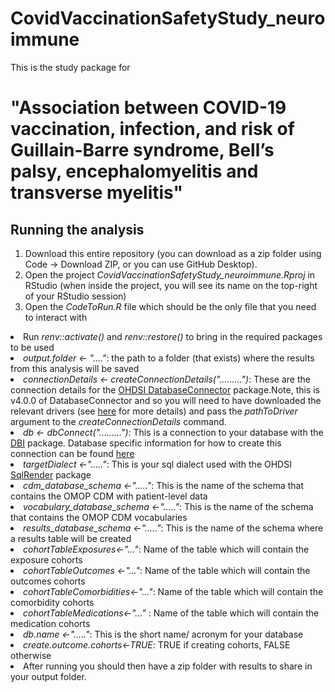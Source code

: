 # CovidVaccinationSafetyStudy_neuroimmune

This is the study package for 

"Association between COVID-19 vaccination, infection, and risk of Guillain-Barre syndrome, Bell’s palsy, encephalomyelitis and transverse myelitis"
========================================================================================================================================================

## Running the analysis
1) Download this entire repository (you can download as a zip folder using Code -> Download ZIP, or you can use GitHub Desktop). 
2) Open the project <i>CovidVaccinationSafetyStudy_neuroimmune.Rproj</i> in RStudio (when inside the project, you will see its name on the top-right of your RStudio session)
3) Open the <i>CodeToRun.R</i> file which should be the only file that you need to interact with
<li> Run <i>renv::activate()</i> and <i>renv::restore()</i> to bring in the required packages to be used</li> 
<li> <i>output.folder <- "...."</i>: the path to a folder (that exists) where the results from this analysis will be saved</li> 
<li> <i>connectionDetails <- createConnectionDetails(".........")</i>: These are the connection details for the 
<a href="http://ohdsi.github.io/DatabaseConnector">OHDSI DatabaseConnector</a> package.Note, this is v4.0.0 of DatabaseConnector and so you will need to have downloaded the relevant drivers (see <a href="http://ohdsi.github.io/DatabaseConnector/articles/UsingDatabaseConnector.html">here</a> for more details) and pass the <i>pathToDriver</i> argument to the <i>createConnectionDetails</i> command.</li>
<li><i>db <- dbConnect(".........")</i>: This is a connection to your database with the <a href="https://rdrr.io/cran/DBI/man/dbConnect.html">DBI</a> package. Database specific information for how to create this connection can be found <a href="https://db.rstudio.com/databases">here</a> </li>
<li><i>targetDialect <-"....."</i>: This is your sql dialect used with the OHDSI <a href="https://ohdsi.github.io/SqlRender/articles/UsingSqlRender.html">SqlRender</a> package</li> 
<li><i>cdm_database_schema <-"....."</i>: This is the name of the schema that contains the OMOP CDM with patient-level data </li> 
<li><i>vocabulary_database_schema <-"....."</i>: This is the name of the schema that contains the OMOP CDM vocabularies </li> 
<li><i>results_database_schema <-"....."</i>: This is the name of the schema where a results table will be created </li> 
<li><i>cohortTableExposures<-"..."</i>: Name of the table which will contain the exposure cohorts
<li><i>cohortTableOutcomes <-"..."</i>: Name of the table which will contain the outcomes cohorts
<li><i>cohortTableComorbidities<-"..."</i>: Name of the table which will contain the comorbidity cohorts
<li><i>cohortTableMedications<-"..." </i>: Name of the table which will contain the medication cohorts
<li><i>db.name <-"....."</i>: This is the short name/ acronym for your database</li>  
<li><i>create.outcome.cohorts<-TRUE</i>: TRUE if creating cohorts, FALSE otherwise

<li>After running you should then have a zip folder with results to share in your output folder.</li> 

